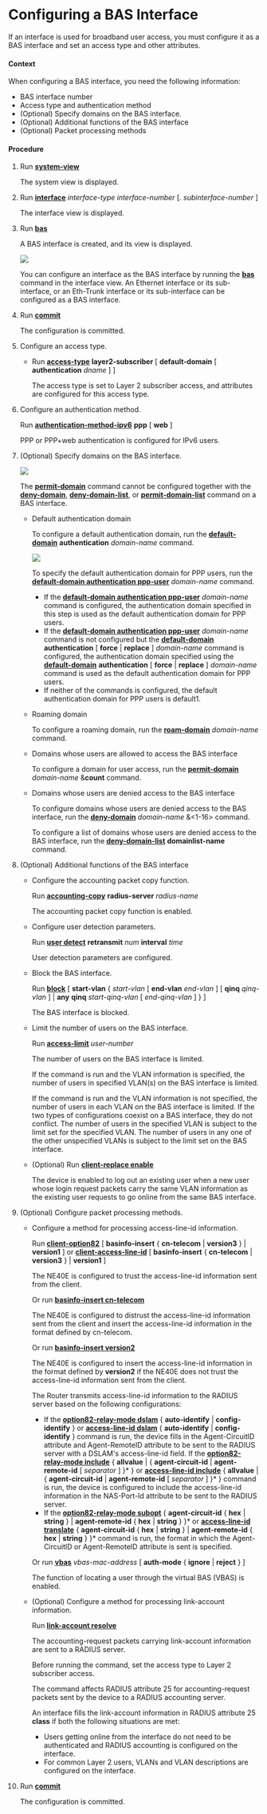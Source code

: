 Configuring a BAS Interface
===========================

If an interface is used for broadband user access, you must configure it as a BAS interface and set an access type and other attributes.

#### Context

When configuring a BAS interface, you need the following information:

* BAS interface number
* Access type and authentication method
* (Optional) Specify domains on the BAS interface.
* (Optional) Additional functions of the BAS interface
* (Optional) Packet processing methods

#### Procedure

1. Run [**system-view**](cmdqueryname=system-view)
   
   
   
   The system view is displayed.
2. Run [**interface**](cmdqueryname=interface) *interface-type interface-number* [*. subinterface-number* ]
   
   
   
   The interface view is displayed.
3. Run [**bas**](cmdqueryname=bas)
   
   
   
   A BAS interface is created, and its view is displayed.
   
   
   
   ![](../../../../public_sys-resources/note_3.0-en-us.png) 
   
   You can configure an interface as the BAS interface by running the [**bas**](cmdqueryname=bas) command in the interface view. An Ethernet interface or its sub-interface, or an Eth-Trunk interface or its sub-interface can be configured as a BAS interface.
4. Run [**commit**](cmdqueryname=commit)
   
   
   
   The configuration is committed.
5. Configure an access type.
   
   
   * Run [**access-type**](cmdqueryname=access-type) **layer2-subscriber** [ **default-domain** [ **authentication** *dname* ] ]
     
     The access type is set to Layer 2 subscriber access, and attributes are configured for this access type.
6. Configure an authentication method.
   
   
   
   Run [**authentication-method-ipv6**](cmdqueryname=authentication-method-ipv6) **ppp** [ **web** ]
   
   PPP or PPP+web authentication is configured for IPv6 users.
7. (Optional) Specify domains on the BAS interface.
   
   ![](../../../../public_sys-resources/note_3.0-en-us.png) 
   
   The [**permit-domain**](cmdqueryname=permit-domain) command cannot be configured together with the [**deny-domain**](cmdqueryname=deny-domain), [**deny-domain-list**](cmdqueryname=deny-domain-list), or [**permit-domain-list**](cmdqueryname=permit-domain-list) command on a BAS interface.
   
   * Default authentication domain
     
     To configure a default authentication domain, run the [**default-domain**](cmdqueryname=default-domain) **authentication** *domain-name* command.
     
     ![](../../../../public_sys-resources/note_3.0-en-us.png) 
     
     To specify the default authentication domain for PPP users, run the [**default-domain authentication ppp-user**](cmdqueryname=default-domain+authentication+ppp-user) *domain-name* command.
     
     + If the [**default-domain authentication ppp-user**](cmdqueryname=default-domain+authentication+ppp-user) *domain-name* command is configured, the authentication domain specified in this step is used as the default authentication domain for PPP users.
     + If the [**default-domain authentication ppp-user**](cmdqueryname=default-domain+authentication+ppp-user) *domain-name* command is not configured but the [**default-domain**](cmdqueryname=default-domain) **authentication** [ **force** | **replace** ] *domain-name* command is configured, the authentication domain specified using the [**default-domain**](cmdqueryname=default-domain) **authentication** [ **force** | **replace** ] *domain-name* command is used as the default authentication domain for PPP users.
     + If neither of the commands is configured, the default authentication domain for PPP users is default1.
   * Roaming domain
     
     To configure a roaming domain, run the [**roam-domain**](cmdqueryname=roam-domain) *domain-name* command.
   * Domains whose users are allowed to access the BAS interface
     
     To configure a domain for user access, run the [**permit-domain**](cmdqueryname=permit-domain) *domain-name* &**count** command.
   * Domains whose users are denied access to the BAS interface
     
     To configure domains whose users are denied access to the BAS interface, run the [**deny-domain**](cmdqueryname=deny-domain) *domain-name* &<1-16> command.
     
     To configure a list of domains whose users are denied access to the BAS interface, run the [**deny-domain-list**](cmdqueryname=deny-domain-list) **domainlist-name** command.
8. (Optional) Additional functions of the BAS interface
   
   
   * Configure the accounting packet copy function.
     
     Run [**accounting-copy**](cmdqueryname=accounting-copy) **radius-server** *radius-name*
     
     The accounting packet copy function is enabled.
   * Configure user detection parameters.
     
     Run [**user detect**](cmdqueryname=user+detect) **retransmit** *num* **interval** *time*
     
     User detection parameters are configured.
   * Block the BAS interface.
     
     Run [**block**](cmdqueryname=block) [ **start-vlan** { *start-vlan* [ **end-vlan** *end-vlan* ] [ **qinq** *qinq-vlan* ] | **any** **qinq** *start-qinq-vlan* [ *end-qinq-vlan* ] } ]
     
     The BAS interface is blocked.
   * Limit the number of users on the BAS interface.
     
     Run [**access-limit**](cmdqueryname=access-limit) *user-number*
     
     The number of users on the BAS interface is limited.
     
     If the command is run and the VLAN information is specified, the number of users in specified VLAN(s) on the BAS interface is limited.
     
     If the command is run and the VLAN information is not specified, the number of users in each VLAN on the BAS interface is limited. If the two types of configurations coexist on a BAS interface, they do not conflict. The number of users in the specified VLAN is subject to the limit set for the specified VLAN. The number of users in any one of the other unspecified VLANs is subject to the limit set on the BAS interface.
   * (Optional) Run [**client-replace enable**](cmdqueryname=client-replace+enable)
     
     The device is enabled to log out an existing user when a new user whose login request packets carry the same VLAN information as the existing user requests to go online from the same BAS interface.
9. (Optional) Configure packet processing methods.
   
   
   * Configure a method for processing access-line-id information.
     
     Run [**client-option82**](cmdqueryname=client-option82) [ **basinfo-insert** { **cn-telecom** | **version3** } | **version1** ] or [**client-access-line-id**](cmdqueryname=client-access-line-id) [ **basinfo-insert** { **cn-telecom** | **version3** } | **version1** ]
     
     The NE40E is configured to trust the access-line-id information sent from the client.
     
     Or run [**basinfo-insert cn-telecom**](cmdqueryname=basinfo-insert+cn-telecom)
     
     The NE40E is configured to distrust the access-line-id information sent from the client and insert the access-line-id information in the format defined by cn-telecom.
     
     Or run [**basinfo-insert version2**](cmdqueryname=basinfo-insert+version2)
     
     The NE40E is configured to insert the access-line-id information in the format defined by **version2** if the NE40E does not trust the access-line-id information sent from the client.
     
     The Router transmits access-line-id information to the RADIUS server based on the following configurations:
     + If the [**option82-relay-mode dslam**](cmdqueryname=option82-relay-mode+dslam) { **auto-identify** | **config-identify** } or [**access-line-id dslam**](cmdqueryname=access-line-id+dslam) { **auto-identify** | **config-identify** } command is run, the device fills in the Agent-CircuitID attribute and Agent-RemoteID attribute to be sent to the RADIUS server with a DSLAM's access-line-id field. If the [**option82-relay-mode include**](cmdqueryname=option82-relay-mode+include) { **allvalue** | { **agent-circuit-id** | **agent-remote-id** [ *separator* ] }\* } or [**access-line-id include**](cmdqueryname=access-line-id+include) { **allvalue** | { **agent-circuit-id** | **agent-remote-id** [ *separator* ] }\* } command is run, the device is configured to include the access-line-id information in the NAS-Port-Id attribute to be sent to the RADIUS server.
     + If the [**option82-relay-mode subopt**](cmdqueryname=option82-relay-mode+subopt) { **agent-circuit-id** { **hex** | **string** } | **agent-remote-id** { **hex** | **string** } }\* or [**access-line-id translate**](cmdqueryname=access-line-id+translate) { **agent-circuit-id** { **hex** | **string** } | **agent-remote-id** { **hex** | **string** } }\* command is run, the format in which the Agent-CircuitID or Agent-RemoteID attribute is sent is specified.
     
     Or run [**vbas**](cmdqueryname=vbas) *vbas-mac-address* [ **auth-mode** { **ignore** | **reject** } ]
     
     The function of locating a user through the virtual BAS (VBAS) is enabled.
   * (Optional) Configure a method for processing link-account information.
     
     Run [**link-account resolve**](cmdqueryname=link-account+resolve)
     
     The accounting-request packets carrying link-account information are sent to a RADIUS server.
     
     Before running the command, set the access type to Layer 2 subscriber access.
     
     The command affects RADIUS attribute 25 for accounting-request packets sent by the device to a RADIUS accounting server.
     
     An interface fills the link-account information in RADIUS attribute 25 **class** if both the following situations are met:
     + Users getting online from the interface do not need to be authenticated and RADIUS accounting is configured on the interface.
     + For common Layer 2 users, VLANs and VLAN descriptions are configured on the interface.
10. Run [**commit**](cmdqueryname=commit)
    
    
    
    The configuration is committed.